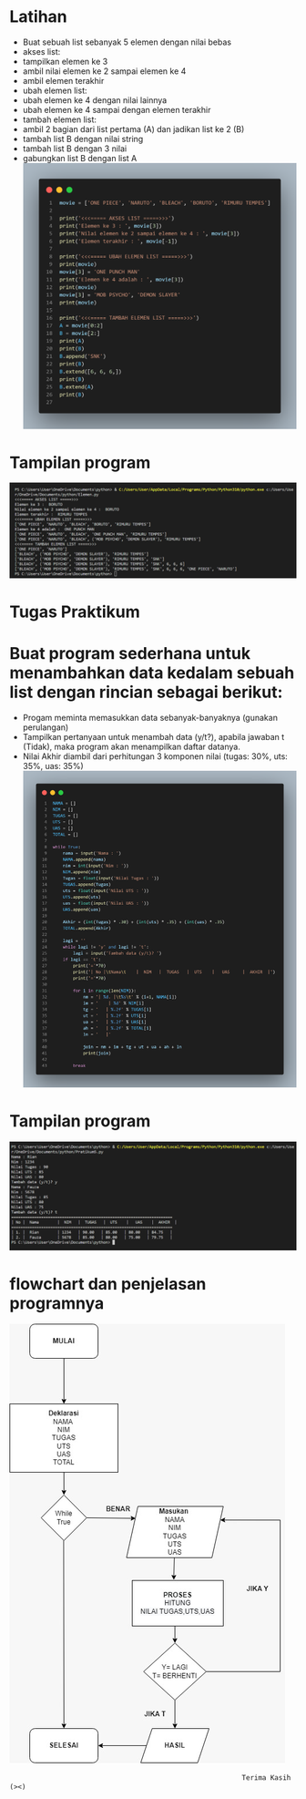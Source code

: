 # Latihan

- Buat sebuah list sebanyak 5 elemen dengan nilai bebas
- akses list:
- tampilkan elemen ke 3
- ambil nilai elemen ke 2 sampai elemen ke 4
- ambil elemen terakhir
- ubah elemen list:
- ubah elemen ke 4 dengan nilai lainnya
- ubah elemen ke 4 sampai dengan elemen terakhir
- tambah elemen list:
- ambil 2 bagian dari list pertama (A) dan jadikan list ke 2 (B)
- tambah list B dengan nilai string
- tambah list B dengan 3 nilai
- gabungkan list B dengan list A
![gambar](gambar/gambar1.png)

# Tampilan program
![gambar](gambar/gambar2.png)

# Tugas Praktikum

# Buat program sederhana untuk menambahkan data kedalam sebuah list dengan rincian sebagai berikut:

- Progam meminta memasukkan data sebanyak-banyaknya (gunakan perulangan)
- Tampilkan pertanyaan untuk menambah data (y/t?), apabila jawaban t (Tidak), maka program akan menampilkan daftar datanya. 
- Nilai Akhir diambil dari perhitungan 3 komponen nilai (tugas: 30%, uts: 35%, uas: 35%)
![gambar](gambar/gambar3.png)

# Tampilan program
![gambar](gambar/gambar4.png)

# flowchart dan penjelasan programnya
![gambar](gambar/gambar5.jpeg)

                                                             
                                                             
                                                             Terima Kasih (><)
